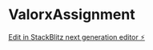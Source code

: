 # ValorxAssignment

[Edit in StackBlitz next generation editor ⚡️](https://stackblitz.com/~/github.com/AYUSHGAIROLA/ValorxAssignment)